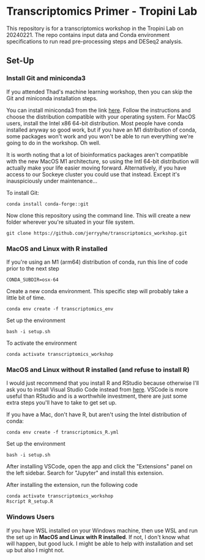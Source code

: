 # Transcriptomics Primer - Tropini Lab
This repository is for a transcriptomics workshop in the Tropini Lab on 20240221. The repo contains input data and Conda environment specifications to run read pre-processing steps and DESeq2 analysis. 

## Set-Up
### Install Git and miniconda3
If you attended Thad's machine learning workshop, then you can skip the Git and miniconda installation steps. 

You can install miniconda3 from the link [here](https://docs.anaconda.com/free/miniconda/). Follow the instructions and choose the distribution compatible with your operating system. For MacOS users, install the Intel x86 64-bit distribution. Most people have conda installed anyway so good work, but if you have an M1 distribution of conda, some packages won't work and you won't be able to run everything we're going to do in the workshop. Oh well.  

It is worth noting that a lot of bioinformatics packages aren't compatible with the new MacOS M1 architecture, so using the Intl 64-bit distribution will actually make your life easier moving forward. Alternatively, if you have access to our Sockeye cluster you could use that instead. Except it's inauspiciously under maintenance...

To install Git:
``` 
conda install conda-forge::git
```

Now clone this repository using the command line. This will create a new folder wherever you're situated in your file system. 
``` 
git clone https://github.com/jerryyhe/transcriptomics_workshop.git
```

### MacOS and Linux with R installed
If you're using an M1 (arm64) distribution of conda, run this line of code prior to the next step
```
CONDA_SUBDIR=osx-64
```

Create a new conda environment. This specific step will probably take a little bit of time. 
```
conda env create -f transcriptomics_env
```

Set up the environment
```
bash -i setup.sh
```

To activate the environment
```
conda activate transcriptomics_workshop
```

### MacOS and Linux without R installed (and refuse to install R)
I would just recommend that you install R and RStudio because otherwise I'll ask you to install Visual Studio Code instead from [here](https://code.visualstudio.com/download). VSCode is more useful than RStudio and is a worthwhile investment, there are just some extra steps you'll have to take to get set up. 

If you have a Mac, don't have R, but aren't using the Intel distribution of conda:

```
conda env create -f transcriptomics_R.yml
```

Set up the environment
```
bash -i setup.sh
```

After installing VSCode, open the app and click the "Extensions" panel on the left sidebar. Search for "Jupyter" and install this extension.  

After installing the extension, run the following code
```
conda activate transcriptomics_workshop
Rscript R_setup.R
```

### Windows Users
If you have WSL installed on your Windows machine, then use WSL and run the set up in **MacOS and Linux with R installed**. If not, I don't know what will happen, but good luck. I might be able to help with installation and set up but also I might not. 


